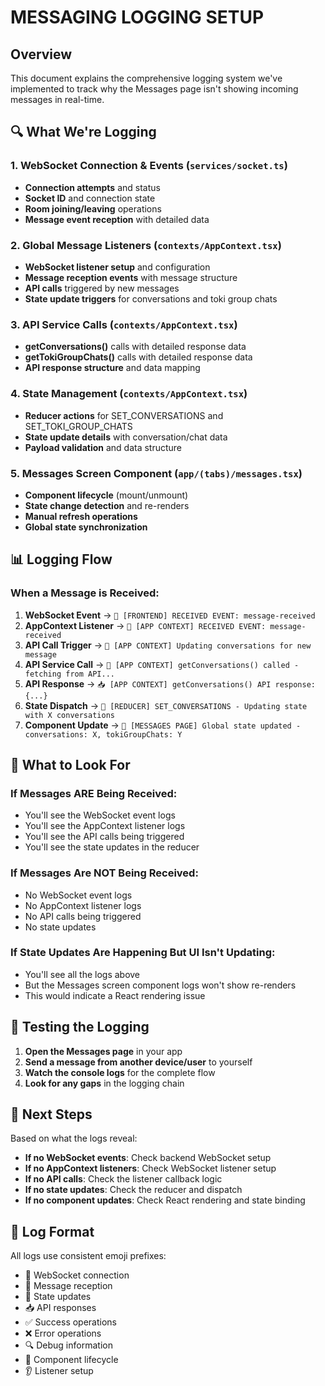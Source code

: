 # MESSAGING LOGGING SETUP

## Overview
This document explains the comprehensive logging system we've implemented to track why the Messages page isn't showing incoming messages in real-time.

## 🔍 What We're Logging

### 1. **WebSocket Connection & Events** (`services/socket.ts`)
- **Connection attempts** and status
- **Socket ID** and connection state
- **Room joining/leaving** operations
- **Message event reception** with detailed data

### 2. **Global Message Listeners** (`contexts/AppContext.tsx`)
- **WebSocket listener setup** and configuration
- **Message reception events** with message structure
- **API calls** triggered by new messages
- **State update triggers** for conversations and toki group chats

### 3. **API Service Calls** (`contexts/AppContext.tsx`)
- **getConversations()** calls with detailed response data
- **getTokiGroupChats()** calls with detailed response data
- **API response structure** and data mapping

### 4. **State Management** (`contexts/AppContext.tsx`)
- **Reducer actions** for SET_CONVERSATIONS and SET_TOKI_GROUP_CHATS
- **State update details** with conversation/chat data
- **Payload validation** and data structure

### 5. **Messages Screen Component** (`app/(tabs)/messages.tsx`)
- **Component lifecycle** (mount/unmount)
- **State change detection** and re-renders
- **Manual refresh operations**
- **Global state synchronization**

## 📊 Logging Flow

### **When a Message is Received:**

1. **WebSocket Event** → `📨 [FRONTEND] RECEIVED EVENT: message-received`
2. **AppContext Listener** → `📨 [APP CONTEXT] RECEIVED EVENT: message-received`
3. **API Call Trigger** → `🔄 [APP CONTEXT] Updating conversations for new message`
4. **API Service Call** → `🔄 [APP CONTEXT] getConversations() called - fetching from API...`
5. **API Response** → `📥 [APP CONTEXT] getConversations() API response: {...}`
6. **State Dispatch** → `🔄 [REDUCER] SET_CONVERSATIONS - Updating state with X conversations`
7. **Component Update** → `🔄 [MESSAGES PAGE] Global state updated - conversations: X, tokiGroupChats: Y`

## 🎯 What to Look For

### **If Messages ARE Being Received:**
- You'll see the WebSocket event logs
- You'll see the AppContext listener logs
- You'll see the API calls being triggered
- You'll see the state updates in the reducer

### **If Messages Are NOT Being Received:**
- No WebSocket event logs
- No AppContext listener logs
- No API calls being triggered
- No state updates

### **If State Updates Are Happening But UI Isn't Updating:**
- You'll see all the logs above
- But the Messages screen component logs won't show re-renders
- This would indicate a React rendering issue

## 🚀 Testing the Logging

1. **Open the Messages page** in your app
2. **Send a message from another device/user** to yourself
3. **Watch the console logs** for the complete flow
4. **Look for any gaps** in the logging chain

## 🔧 Next Steps

Based on what the logs reveal:

- **If no WebSocket events**: Check backend WebSocket setup
- **If no AppContext listeners**: Check WebSocket listener setup
- **If no API calls**: Check the listener callback logic
- **If no state updates**: Check the reducer and dispatch
- **If no component updates**: Check React rendering and state binding

## 📝 Log Format

All logs use consistent emoji prefixes:
- 🔌 WebSocket connection
- 📨 Message reception
- 🔄 State updates
- 📥 API responses
- ✅ Success operations
- ❌ Error operations
- 🔍 Debug information
- 🚀 Component lifecycle
- 👂 Listener setup
